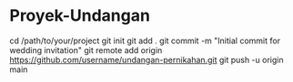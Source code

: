 # Proyek-Undangan
cd /path/to/your/project
git init
git add .
git commit -m "Initial commit for wedding invitation"
git remote add origin https://github.com/username/undangan-pernikahan.git
git push -u origin main

